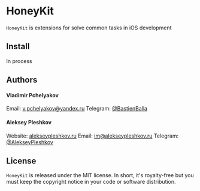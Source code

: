 # HoneyKit

`HoneyKit` is extensions for solve common tasks in iOS development

## Install

In process

## Authors

#### Vladimir Pchelyakov
Email: [v.pchelyakov@yandex.ru](mailto:v.pchelyakov@yandex.ru)
Telegram: [@BastienBalla](https://t.me/BastienBalla)

#### Aleksey Pleshkov
Website: [alekseypleshkov.ru](https://alekseypleshkov.ru)
Email: [im@alekseypleshkov.ru](mailto:im@alekseypleshkov.ru)
Telegram: [@AlekseyPleshkov](https://t.me/AlekseyPleshkov)

## License

`HoneyKit` is released under the MIT license. In short, it's royalty-free but you must keep the copyright notice in your code or software distribution.
